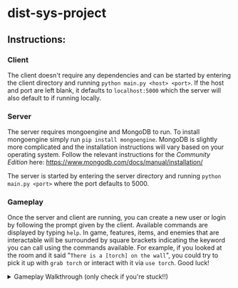 # dist-sys-project

## Instructions:
### Client
The client doesn't require any dependencies and can be started by entering the client directory and running `python main.py <host> <port>`. If the host and port are left blank, it defaults to `localhost:5000` which the server will also default to if running locally.

### Server
The server requires mongoengine and MongoDB to run. To install mongoengine simply run `pip install mongoengine`. MongoDB is slightly more complicated and the installation instructions will vary based on your operating system. Follow the relevant instructions for the *Community Edition* here: https://www.mongodb.com/docs/manual/installation/

The server is started by entering the server directory and running `python main.py <port>` where the port defaults to 5000.

### Gameplay
Once the server and client are running, you can create a new user or login by following the prompt given by the client. Available commands are displayed by typing `help`. In game, features, items, and enemies that are interactable will be surrounded by square brackets indicating the keyword you can call using the commands available. For example, if you looked at the room and it said "`There is a [torch] on the wall`", you could try to pick it up with `grab torch` or interact with it via `use torch`. Good luck!

<details>
<summary>Gameplay Walkthrough (only check if you're stuck!!)</summary>

1. `grab small-key`
2. `use door`
3. `grab crowbar`
4. `use door`
5. `use trapdoor`
6. `use trapdoor`
7. `use iron-door`
8. `attack skeleton` (repeat until dead)
9. `grab dungeon-key`
10. `use gold-door`
11. `use gold-door`
12. `look tablet`


</details>
